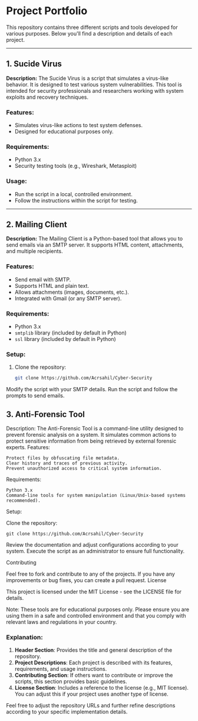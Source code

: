 

# Project Portfolio

This repository contains three different scripts and tools developed for various purposes. Below you'll find a description and details of each project.

---

## 1. **Sucide Virus**

**Description:**
The Sucide Virus is a script that simulates a virus-like behavior. It is designed to test various system vulnerabilities. This tool is intended for security professionals and researchers working with system exploits and recovery techniques.

### Features:
- Simulates virus-like actions to test system defenses.
- Designed for educational purposes only. 

### Requirements:
- Python 3.x
- Security testing tools (e.g., Wireshark, Metasploit)

### Usage:
- Run the script in a local, controlled environment.
- Follow the instructions within the script for testing.

---

## 2. **Mailing Client**

**Description:**
The Mailing Client is a Python-based tool that allows you to send emails via an SMTP server. It supports HTML content, attachments, and multiple recipients.

### Features:
- Send email with SMTP.
- Supports HTML and plain text.
- Allows attachments (images, documents, etc.).
- Integrated with Gmail (or any SMTP server).

### Requirements:
- Python 3.x
- `smtplib` library (included by default in Python)
- `ssl` library (included by default in Python)

### Setup:
1. Clone the repository:
   ```bash
   git clone https://github.com/Acrsahil/Cyber-Security

Modify the script with your SMTP details.
Run the script and follow the prompts to send emails.

## 3. **Anti-Forensic Tool**

Description: The Anti-Forensic Tool is a command-line utility designed to prevent forensic analysis on a system. It simulates common actions to protect sensitive information from being retrieved by external forensic experts.
Features:

    Protect files by obfuscating file metadata.
    Clear history and traces of previous activity.
    Prevent unauthorized access to critical system information.

Requirements:

    Python 3.x
    Command-line tools for system manipulation (Linux/Unix-based systems recommended).

Setup:

 Clone the repository:

    git clone https://github.com/Acrsahil/Cyber-Security

   Review the documentation and adjust configurations according to your system.
   Execute the script as an administrator to ensure full functionality.

Contributing

Feel free to fork and contribute to any of the projects. If you have any improvements or bug fixes, you can create a pull request.
License

This project is licensed under the MIT License - see the LICENSE file for details.

Note: These tools are for educational purposes only. Please ensure you are using them in a safe and controlled environment and that you comply with relevant laws and regulations in your country.


### Explanation:
1. **Header Section**: Provides the title and general description of the repository.
2. **Project Descriptions**: Each project is described with its features, requirements, and usage instructions.
3. **Contributing Section**: If others want to contribute or improve the scripts, this section provides basic guidelines.
4. **License Section**: Includes a reference to the license (e.g., MIT license). You can adjust this if your project uses another type of license.

Feel free to adjust the repository URLs and further refine descriptions according to your specific implementation details.

